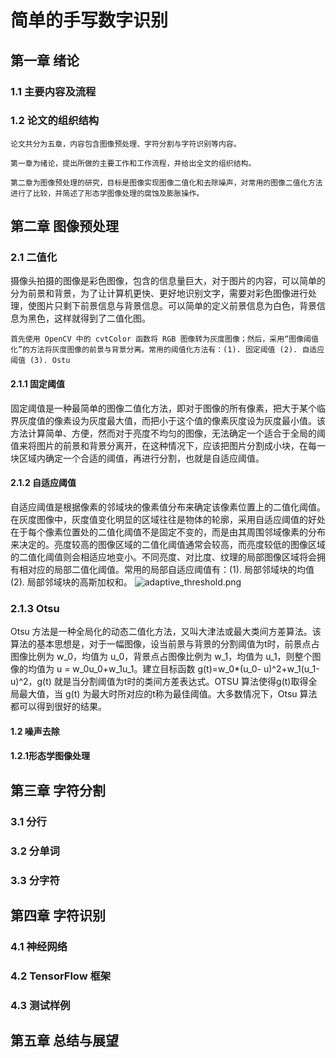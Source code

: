 # 简单的手写数字识别

## 第一章 绪论

### 1.1 主要内容及流程

### 1.2 论文的组织结构

	论文共分为五章，内容包含图像预处理、字符分割与字符识别等内容。

	第一章为绪论，提出所做的主要工作和工作流程，并给出全文的组织结构。

	第二章为图像预处理的研究，目标是图像实现图像二值化和去除噪声，对常用的图像二值化方法进行了比较，并简述了形态学图像处理的腐蚀及膨胀操作。

## 第二章 图像预处理

### 2.1 二值化
  
   摄像头拍摄的图像是彩色图像，包含的信息量巨大，对于图片的内容，可以简单的分为前景和背景，为了让计算机更快、更好地识别文字，需要对彩色图像进行处理，使图片只剩下前景信息与背景信息。可以简单的定义前景信息为白色，背景信息为黑色，这样就得到了二值化图。

    首先使用 OpenCV 中的 cvtColor 函数将 RGB 图像转为灰度图像；然后，采用“图像阈值化”的方法将灰度图像的前景与背景分离。常用的阈值化方法有：(1). 固定阈值 (2). 自适应阈值 (3). Ostu
  
#### 2.1.1 固定阈值

   固定阈值是一种最简单的图像二值化方法，即对于图像的所有像素，把大于某个临界灰度值的像素设为灰度最大值，而把小于这个值的像素灰度设为灰度最小值。该方法计算简单、方便，然而对于亮度不均匀的图像，无法确定一个适合于全局的阈值来将图片的前景和背景分离开，在这种情况下，应该把图片分割成小块，在每一块区域内确定一个合适的阈值，再进行分割，也就是自适应阈值。

#### 2.1.2 自适应阈值

   自适应阈值是根据像素的邻域块的像素值分布来确定该像素位置上的二值化阈值。在灰度图像中，灰度值变化明显的区域往往是物体的轮廓，采用自适应阈值的好处在于每个像素位置处的二值化阈值不是固定不变的，而是由其周围邻域像素的分布来决定的。亮度较高的图像区域的二值化阈值通常会较高，而亮度较低的图像区域的二值化阈值则会相适应地变小。不同亮度、对比度、纹理的局部图像区域将会拥有相对应的局部二值化阈值。常用的局部自适应阈值有：(1). 局部邻域块的均值 (2). 局部邻域块的高斯加权和。
  ![adaptive_threshold.png](https://ooo.0o0.ooo/2017/06/03/5932b204c06d0.png)
  
### 2.1.3 Otsu

   Otsu 方法是一种全局化的动态二值化方法，又叫大津法或最大类间方差算法。该算法的基本思想是，对于一幅图像，设当前景与背景的分割阈值为t时，前景点占图像比例为 w_0，均值为 u_0，背景点占图像比例为 w_1，均值为 u_1，则整个图像的均值为 u = w_0u_0+w_1u_1。建立目标函数 g(t)=w_0*(u_0- u)^2+w_1(u_1-u)^2，g(t) 就是当分割阈值为t时的类间方差表达式。OTSU 算法使得g(t)取得全局最大值，当 g(t) 为最大时所对应的t称为最佳阈值。大多数情况下，Otsu 算法都可以得到很好的结果。

#### 1.2 噪声去除

#### 1.2.1形态学图像处理



## 第三章 字符分割

### 3.1 分行

### 3.2 分单词

### 3.3 分字符



## 第四章 字符识别

### 4.1 神经网络

### 4.2 TensorFlow 框架

### 4.3 测试样例



## 第五章 总结与展望


